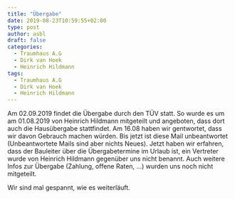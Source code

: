 ```yaml
---
title: "Übergabe"
date: 2019-08-23T10:59:55+02:00
type: post
author: asbl
draft: false
categories:
  - Traumhaus A.G
  - Dirk van Hoek
  - Heinrich Hildmann
tags:
  - Traumhaus A.G
  - Dirk van Hoek
  - Heinrich Hildmann
---
```


Am 02.09.2019 findet die Übergabe durch den TÜV statt. So wurde es um am 01.08.2019 von Heinrich Hildmann mitgeteilt und angeboten, dass dort auch die Hausübergabe stattfindet. Am 16.08 haben wir gentwortet, dass wir davon Gebrauch machen würden. Bis jetzt ist diese Mail unbeantwortet (Unbeantwortete Mails sind aber nichts Neues). Jetzt haben wir erfahren, dass der Bauleiter über die Übergabetermine im Urlaub ist, ein Vertreter wurde von Heinrich Hildmann gegenüber uns nicht benannt. Auch weitere Infos zur Übergabe (Zahlung, offene Raten, ...) wurden uns noch nicht mitgeteilt.

Wir sind mal gespannt, wie es weiterläuft.

